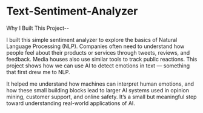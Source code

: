# Text-Sentiment-Analyzer
Why I Built This Project--

I built this simple sentiment analyzer to explore the basics of Natural Language Processing (NLP). Companies often need to understand how people feel about their products or services through tweets, reviews, and feedback. Media houses also use similar tools to track public reactions. This project shows how we can use AI to detect emotions in text — something that first drew me to NLP.

It helped me understand how machines can interpret human emotions, and how these small building blocks lead to larger AI systems used in opinion mining, customer support, and online safety. It’s a small but meaningful step toward understanding real-world applications of AI.
